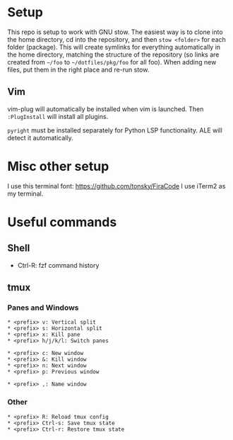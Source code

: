 # Setup

This repo is setup to work with GNU stow. The easiest way is to clone into the home directory, cd into the repository, and then `stow <folder>` for each folder (package). This will create symlinks for everything automatically in the home directory, matching the structure of the repository (so links are created from `~/foo` to `~/dotfiles/pkg/foo` for all foo). When adding new files, put them in the right place and re-run stow.

## Vim

vim-plug will automatically be installed when vim is launched. Then `:PlugInstall` will install all plugins.

`pyright` must be installed separately for Python LSP functionality. ALE will detect it automatically.

# Misc other setup
I use this terminal font: https://github.com/tonsky/FiraCode
I use iTerm2 as my terminal.

# Useful commands

## Shell

* Ctrl-R: fzf command history

## tmux

### Panes and Windows
```
* <prefix> v: Vertical split
* <prefix> s: Horizontal split
* <prefix> x: Kill pane
* <prefix> h/j/k/l: Switch panes

* <prefix> c: New window
* <prefix> &: Kill window
* <prefix> n: Next window
* <prefix> p: Previous window

* <prefix> ,: Name window
```
### Other
```
* <prefix> R: Reload tmux config
* <prefix> Ctrl-s: Save tmux state
* <prefix> Ctrl-r: Restore tmux state
```
